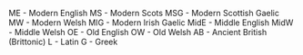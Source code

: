 ME - Modern English
MS - Modern Scots
MSG - Modern Scottish Gaelic
MW - Modern Welsh
MIG - Modern Irish Gaelic
MidE - Middle English
MidW - Middle Welsh
OE - Old English
OW - Old Welsh
AB - Ancient British (Brittonic)
L - Latin
G - Greek